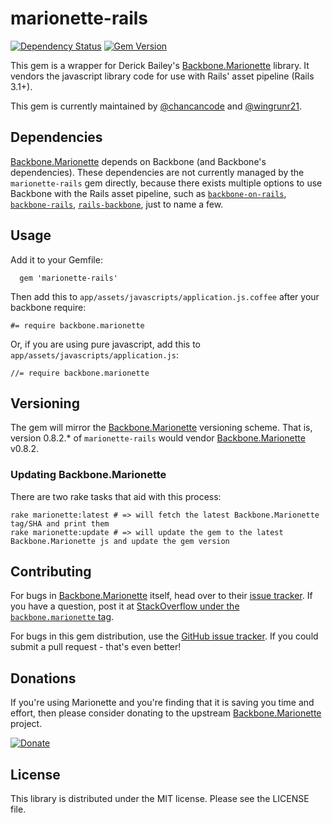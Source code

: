 marionette-rails
================

[![Dependency Status](https://gemnasium.com/chancancode/marionette-rails.png)](https://gemnasium.com/chancancode/marionette-rails) [![Gem Version](https://badge.fury.io/rb/marionette-rails.png)](http://badge.fury.io/rb/marionette-rails)

This gem is a wrapper for Derick Bailey's [Backbone.Marionette](https://github.com/marionettejs/backbone.marionette) library. It vendors the javascript library code for use with Rails' asset pipeline (Rails 3.1+).

This gem is currently maintained by [@chancancode](https://github.com/chancancode/) and [@wingrunr21](https://github.com/wingrunr21).

## Dependencies

[Backbone.Marionette](https://github.com/marionettejs/backbone.marionette) depends on Backbone (and Backbone's dependencies). These dependencies are not currently managed by the `marionette-rails` gem directly, because there exists multiple options to use Backbone with the Rails asset pipeline, such as [`backbone-on-rails`](https://github.com/meleyal/backbone-on-rails), [`backbone-rails`](https://github.com/aflatter/backbone-rails), [`rails-backbone`](https://github.com/codebrew/backbone-rails), just to name a few.

## Usage

Add it to your Gemfile:

      gem 'marionette-rails'

Then add this to `app/assets/javascripts/application.js.coffee` after your
backbone require:

    #= require backbone.marionette

Or, if you are using pure javascript, add this to `app/assets/javascripts/application.js`:

    //= require backbone.marionette


## Versioning

The gem will mirror the [Backbone.Marionette](https://github.com/marionettejs/backbone.marionette) versioning scheme. That is, version 0.8.2.* of `marionette-rails` would vendor [Backbone.Marionette](https://github.com/marionettejs/backbone.marionette) v0.8.2.

### Updating Backbone.Marionette

There are two rake tasks that aid with this process:

    rake marionette:latest # => will fetch the latest Backbone.Marionette tag/SHA and print them
    rake marionette:update # => will update the gem to the latest Backbone.Marionette js and update the gem version

## Contributing

For bugs in [Backbone.Marionette](https://github.com/marionettejs/backbone.marionette) itself, head over to their [issue tracker](https://github.com/marionettejs/backbone.marionette/issues). If you have a question, post it at [StackOverflow under the `backbone.marionette` tag](http://stackoverflow.com/questions/tagged/backbone.marionette).

For bugs in this gem distribution, use the [GitHub issue tracker](https://github.com/chancancode/marionette-rails/issues). If you could submit a pull request - that's even better!

## Donations

If you're using Marionette and you're finding that it is saving you time and effort, then please consider donating to the upstream [Backbone.Marionette](https://github.com/marionettejs/backbone.marionette) project.

[![Donate](https://www.paypalobjects.com/en_US/i/btn/btn_donate_SM.gif)](https://www.paypal.com/cgi-bin/webscr?cmd=_s-xclick&hosted_button_id=7SJHYWJ487SF4)

## License

This library is distributed under the MIT license. Please see the LICENSE file.
